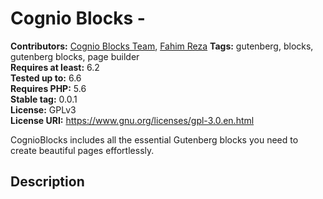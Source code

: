 # Cognio Blocks - 
**Contributors:** [Cognio Blocks Team](https://profiles.wordpress.org/cognioblocks/), [Fahim Reza](https://profiles.wordpress.org/badhonrocks/)
**Tags:**  gutenberg, blocks, gutenberg blocks, page builder  
**Requires at least:** 6.2  
**Tested up to:** 6.6  
**Requires PHP:** 5.6  
**Stable tag:** 0.0.1  
**License:** GPLv3  
**License URI:** https://www.gnu.org/licenses/gpl-3.0.en.html

CognioBlocks includes all the essential Gutenberg blocks you need to create beautiful pages effortlessly.

## Description ##